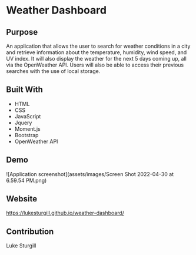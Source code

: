 # Weather Dashboard

## Purpose
An application that allows the user to search for weather conditions in a city and retrieve information about the temperature, humidity, wind speed, and UV index. It will also display the weather for the next 5 days coming up, all via the OpenWeather API.
Users will also be able to access their previous searches with the use of local storage.

## Built With
* HTML
* CSS
* JavaScript
* Jquery
* Moment.js
* Bootstrap
* OpenWeather API

## Demo
![Application screenshot](assets/images/Screen Shot 2022-04-30 at 6.59.54 PM.png)

## Website
 https://lukesturgill.github.io/weather-dashboard/

## Contribution
Luke Sturgill